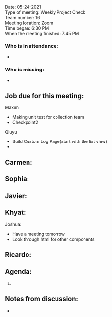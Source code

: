 Date: 05-24-2021 <br>
Type of meeting: Weekly Project Check <br>
Team number: 16 <br>
Meeting location: Zoom <br>
Time began: 6:30 PM <br> 
When the meeting finished: 7:45 PM

### Who is in attendance:
-

### Who is missing:
-

## Job due for this meeting:
Maxim 
- Making unit test for collection team
- Checkpoint2

Qiuyu 
- Build Custom Log Page(start with the list view)
- 

Carmen:
- 

Sophia:
-

Javier:
-

Khyat:
-

Joshua:
- Have a meeting tomorrow
- Look through html for other components

Ricardo:
- 

## Agenda:
1.

## Notes from discussion:
-
